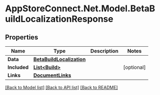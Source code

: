 # AppStoreConnect.Net.Model.BetaBuildLocalizationResponse

## Properties

Name | Type | Description | Notes
------------ | ------------- | ------------- | -------------
**Data** | [**BetaBuildLocalization**](BetaBuildLocalization.md) |  | 
**Included** | [**List&lt;Build&gt;**](Build.md) |  | [optional] 
**Links** | [**DocumentLinks**](DocumentLinks.md) |  | 

[[Back to Model list]](../README.md#documentation-for-models) [[Back to API list]](../README.md#documentation-for-api-endpoints) [[Back to README]](../README.md)

